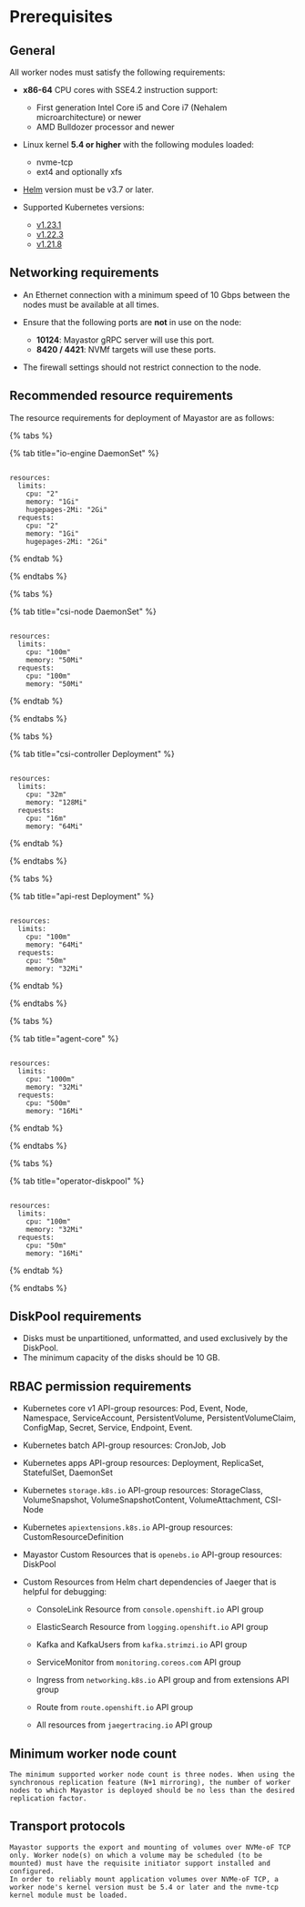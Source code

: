 # Prerequisites

## **General**

All worker nodes must satisfy the following requirements:

* **x86-64** CPU cores with SSE4.2 instruction support:
  * First generation Intel Core i5 and Core i7 (Nehalem microarchitecture) or newer
  * AMD Bulldozer processor and newer

* Linux kernel **5.4 or higher** with the following modules loaded:
  * nvme-tcp
  * ext4 and optionally xfs

* [Helm](https://helm.sh/docs/intro/install/) version must be v3.7 or later.

* Supported Kubernetes versions: 
  - [v1.23.1](https://v1-23.docs.kubernetes.io/)
  - [v1.22.3](https://v1-22.docs.kubernetes.io/)
  - [v1.21.8](https://v1-21.docs.kubernetes.io/)


## Networking requirements

* An Ethernet connection with a minimum speed of 10 Gbps between the nodes must be available at all times.

* Ensure that the following ports are **not** in use on the node:
  - **10124**: Mayastor gRPC server will use this port.
  - **8420 / 4421**: NVMf targets will use these ports.

* The firewall settings should not restrict connection to the node.


## Recommended resource requirements

The resource requirements for deployment of Mayastor are as follows:

{% tabs %}

{% tab title="io-engine DaemonSet" %}

```text

resources:
  limits:
    cpu: "2"
    memory: "1Gi"
    hugepages-2Mi: "2Gi"
  requests:
    cpu: "2"
    memory: "1Gi"
    hugepages-2Mi: "2Gi"
```

{% endtab %}

{% endtabs %}


{% tabs %}

{% tab title="csi-node DaemonSet" %}

```text

resources:
  limits:
    cpu: "100m"
    memory: "50Mi"
  requests:
    cpu: "100m"
    memory: "50Mi"

```

{% endtab %}

{% endtabs %}


{% tabs %}

{% tab title="csi-controller Deployment" %}

```text

resources:
  limits:
    cpu: "32m"
    memory: "128Mi"
  requests:
    cpu: "16m"
    memory: "64Mi"

```

{% endtab %}

{% endtabs %}


{% tabs %}

{% tab title="api-rest Deployment" %}

```text

resources:
  limits:
    cpu: "100m"
    memory: "64Mi"
  requests:
    cpu: "50m"
    memory: "32Mi"

```

{% endtab %}

{% endtabs %}


{% tabs %}

{% tab title="agent-core" %}

```text

resources:
  limits:
    cpu: "1000m"
    memory: "32Mi"
  requests:
    cpu: "500m"
    memory: "16Mi"

```

{% endtab %}

{% endtabs %}


{% tabs %}

{% tab title="operator-diskpool" %}

```text

resources:
  limits:
    cpu: "100m"
    memory: "32Mi"
  requests:
    cpu: "50m"
    memory: "16Mi"

```

{% endtab %}

{% endtabs %}


## DiskPool requirements

* Disks must be unpartitioned, unformatted, and used exclusively by the DiskPool.
* The minimum capacity of the disks should be 10 GB.

## RBAC permission requirements

* Kubernetes core v1 API-group resources: Pod, Event, Node, Namespace, ServiceAccount, PersistentVolume, PersistentVolumeClaim, ConfigMap, Secret, Service, Endpoint, Event.

* Kubernetes batch API-group resources: CronJob, Job

* Kubernetes apps API-group resources: Deployment, ReplicaSet, StatefulSet, DaemonSet

* Kubernetes `storage.k8s.io` API-group resources: StorageClass, VolumeSnapshot, VolumeSnapshotContent, VolumeAttachment, CSI-Node

* Kubernetes `apiextensions.k8s.io` API-group resources: CustomResourceDefinition

* Mayastor Custom Resources that is `openebs.io` API-group resources: DiskPool

* Custom Resources from Helm chart dependencies of Jaeger that is helpful for debugging:

   - ConsoleLink Resource from `console.openshift.io` API group

   - ElasticSearch Resource from `logging.openshift.io` API group

   - Kafka and KafkaUsers from `kafka.strimzi.io` API group

   - ServiceMonitor from `monitoring.coreos.com` API group

   - Ingress from `networking.k8s.io` API group and from extensions API group

   - Route from `route.openshift.io` API group

   - All resources from `jaegertracing.io` API group


## Minimum worker node count

    The minimum supported worker node count is three nodes. When using the synchronous replication feature (N+1 mirroring), the number of worker nodes to which Mayastor is deployed should be no less than the desired replication factor.


## Transport protocols
    
    Mayastor supports the export and mounting of volumes over NVMe-oF TCP only. Worker node(s) on which a volume may be scheduled (to be mounted) must have the requisite initiator support installed and configured.
    In order to reliably mount application volumes over NVMe-oF TCP, a worker node's kernel version must be 5.4 or later and the nvme-tcp kernel module must be loaded.



